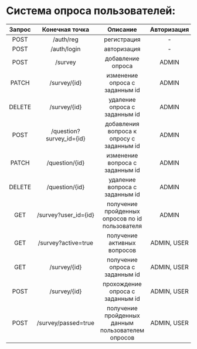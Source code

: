 # Система опроса пользователей:

| Запрос |      Конечная точка      |                     Описание                      | Авторизация |
|:------:|:------------------------:|:-------------------------------------------------:|:-----------:|
|  POST  |        /auth/reg         |                    регистрация                    |      -      |
|  POST  |       /auth/login        |                    авторизация                    |      -      |
|  POST  |         /survey          |                 добавление опроса                 |    ADMIN    |
| PATCH  |       /survey/{id}       |          изменение опроса с заданным id           |    ADMIN    |
| DELETE |       /survey/{id}       |           удаление опроса с заданным id           |    ADMIN    |
|  POST  | /question?survey_id={id} |     добавления вопроса к опросу с заданным id     |    ADMIN    |
| PATCH  |      /question/{id}      |          изменение вопроса с заданным id          |    ADMIN    |
| DELETE |      /question/{id}      |          удаление вопроса с заданным id           |    ADMIN    |
|  GET   |   /survey?user_id={id}   |  получение пройденных опросов по id пользователя  |    ADMIN    |
|  GET   |   /survey?active=true    |            получение активных вопросов            | ADMIN, USER |
|  GET   |       /survey/{id}       |          получение опроса с заданным id           | ADMIN, USER |
|  POST  |       /survey/{id}       |         прохождение опроса с заданным id          | ADMIN, USER |
|  POST  |   /survey/passed=true    | получение пройденных данным пользователем опросов | ADMIN, USER |
